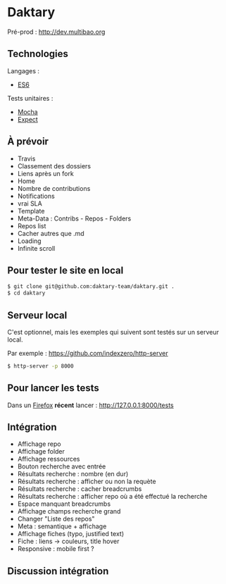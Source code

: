 # Daktary

Pré-prod : http://dev.multibao.org

## Technologies

Langages :
* [ES6](https://developer.mozilla.org/en-US/docs/Web/JavaScript/New_in_JavaScript/ECMAScript_6_support_in_Mozilla)

Tests unitaires :
* [Mocha](https://mochajs.org/)
* [Expect](https://github.com/Automattic/expect.js)

## À prévoir
* Travis
* Classement des dossiers
* Liens après un fork
* Home
* Nombre de contributions
* Notifications
* vrai SLA
* Template
* Meta-Data : Contribs - Repos - Folders
* Repos list
* Cacher autres que .md
* Loading
* Infinite scroll

## Pour tester le site en local
```bash
$ git clone git@github.com:daktary-team/daktary.git .
$ cd daktary
```

## Serveur local
C'est optionnel, mais les exemples qui suivent sont testés sur un serveur local.

Par exemple :
https://github.com/indexzero/http-server

```bash
$ http-server -p 8000
```

## Pour lancer les tests
Dans un [Firefox](https://www.mozilla.org/fr/firefox/developer/) **récent** lancer :
http://127.0.0.1:8000/tests

## Intégration
* Affichage repo
* Affichage folder
* Affichage ressources
* Bouton recherche avec entrée
* Résultats recherche : nombre (en dur)
* Résultats recherche : afficher ou non la requète
* Résultats recherche : cacher breadcrumbs
* Résultats recherche : afficher repo où a été effectué la recherche
* Espace manquant breadcrumbs
* Affichage champs recherche grand
* Changer "Liste des repos" 
* Meta : semantique + affichage
* Affichage fiches (typo, justified text)
* Fiche : liens -> couleurs, title hover
* Responsive : mobile first ?

## Discussion intégration